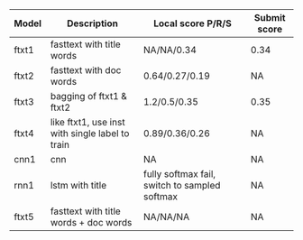 

| Model | Description | Local score P/R/S | Submit score |
| ----- | ----------- | ----------------- | ------------ |
| ftxt1 | fasttext with title words | NA/NA/0.34 | 0.34 |
| ftxt2 | fasttext with doc words | 0.64/0.27/0.19 | NA |
| ftxt3 | bagging of ftxt1 & ftxt2 | 1.2/0.5/0.35 | 0.35 |
| ftxt4 | like ftxt1, use inst with single label to train | 0.89/0.36/0.26 | NA |
| cnn1  | cnn         | NA                | NA           |
| rnn1  | lstm with title | fully softmax fail, switch to sampled softmax | NA |
| ftxt5 | fasttext with title words + doc words | NA/NA/NA | NA |

